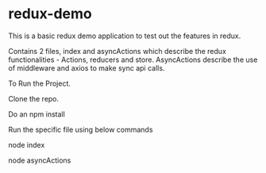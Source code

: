 # redux-demo
This is a basic redux demo application to test out the features in redux.

Contains 2 files, index and asyncActions which describe the redux functionalities - Actions, reducers and store.
AsyncActions describe the use of middleware and axios to make sync api calls.

To Run the Project.

Clone the repo.

Do an npm install

Run the specific file using below commands

node index

node asyncActions
